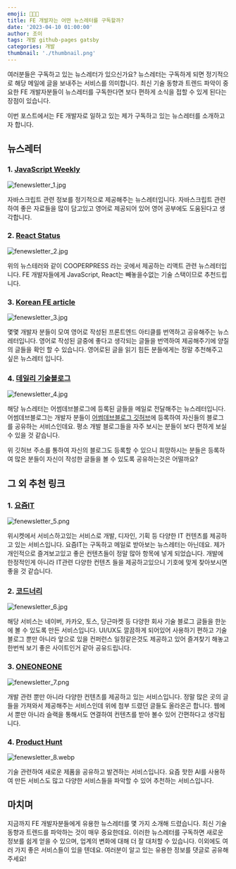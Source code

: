 ```yaml
---
emoji: 🧑🏻‍💻
title: FE 개발자는 어떤 뉴스레터를 구독할까?
date: '2023-04-10 01:00:00'
author: 조이
tags: 개발 github-pages gatsby
categories: 개발
thumbnail: './thumbnail.png'
---
```


여러분들은 구독하고 있는 뉴스레터가 있으신가요? 뉴스레터는 구독하게 되면 정기적으로 해당 메일에 글을 보내주는 서비스를 의미합니다. 최신 기술 동향과 트렌드 파악이 중요한 FE 개발자분들이 뉴스레터를 구독한다면 보다 편하게 소식을 접할 수 있게 된다는 장점이 있습니다.

이번 포스트에서는 FE 개발자로 일하고 있는 제가 구독하고 있는 뉴스레터를 소개하고자 합니다.

## 뉴스레터

### 1. [JavaScript Weekly](https://javascriptweekly.com/)

![fenewsletter_1.jpg](fenewsletter_1.jpg)

자바스크립트 관련 정보를 정기적으로 제공해주는 뉴스레터입니다. 자바스크립트 관련하여 좋은 자료들을 많이 담고있고 영어로 제공되어 있어 영어 공부에도 도움된다고 생각합니다.

### 2. [React Status](https://react.statuscode.com/)

![fenewsletter_2.jpg](fenewsletter_2.jpg)

위의 뉴스테러와 같이 COOPERPRESS 라는 곳에서 제공하는 리액트 관련 뉴스레터입니다. FE 개발자들에게 JavaScript, React는 빼놓을수없는 기술 스택이므로 추천드립니다.

### 3. [Korean FE article](https://kofearticle.substack.com/)

![fenewsletter_3.jpg](fenewsletter_3.jpg)

몇몇 개발자 분들이 모여 영어로 작성된 프론트엔드 아티클를 번역하고 공유해주는 뉴스레터입니다. 영어로 작성된 글중에 좋다고 생각되는 글들을 번역하여 제공해주기에 양질의 글들을 확인 할 수 있습니다. 영어로된 글을 읽기 힘든 분들에게는 정말 추천해주고 싶은 뉴스레터 입니다.

### 4. [데일리 기술블로그](http://daily-devblog.com/)

![fenewsletter_4.jpg](fenewsletter_4.jpg)

해당 뉴스레터는 어썸데브블로그에 등록된 글들을 메일로 전달해주는 뉴스레터입니다. 어썸데브블로그는 개발자 분들이 [어썸데브블로그 깃허브](https://github.com/awesome-devblog/awesome-devblog)에 등록하여 자신들의 블로그를 공유하는 서비스인데요. 평소 개발 블로그들을 자주 보시는 분들이 보다 편하게 보실수 있을 것 같습니다.

위 깃허브 주소를 통하여 자신의 블로그도 등록할 수 있으니 희망하시는 분들은 등록하여 많은 분들이 자신이 작성한 글들을 볼 수 있도록 공유하는것은 어떨까요?

## 그 외 추천 링크

### 1. [요즘IT](https://yozm.wishket.com/magazine/)

![fenewsletter_5.png](fenewsletter_5.png)

위시켓에서 서비스하고있는 서비스로 개발, 디자인, 기획 등 다양한 IT 컨텐츠를 제공하고 있는 서비스입니다. 요즘IT는 구독하고 메일로 받아보는 뉴스레터는 아닌데요. 제가 개인적으로 즐겨보고있고 좋은 컨텐츠들이 정말 많아 항목에 넣게 되었습니다. 개발에 한정적인게 아니라 IT관련 다양한 컨텐츠 들을 제공하고있으니 기호에 맞게 찾아보시면 좋을 것 같습니다.

### 2. [코드너리](https://www.codenary.co.kr/)

![fenewsletter_6.jpg](fenewsletter_6.jpg)

해당 서비스는 네이버, 카카오, 토스, 당근마켓 등 다양한 회사 기술 블로그 글들을 한눈에 볼 수 있도록 만든 서비스입니다. UI/UX도 깔끔하게 되어있어 사용하기 편하고 기술 블로그 뿐만 아니라 앞으로 있을 컨퍼런스 일정같은것도 제공하고 있어 즐겨찾기 해놓고 한번씩 보기 좋은 사이트인거 같아 공유드립니다.

### 3. [ONEONEONE](https://oneoneone.kr/)

![fenewsletter_7.png](fenewsletter_7.png)

개발 관련 뿐만 아니라 다양한 컨텐츠를 제공하고 있는 서비스입니다. 정말 많은 곳의 글들을 가져와서 제공해주는 서비스인데 위에 첨부 드렸던 글들도 올라온곤 합니다. 웹에서 뿐만 아니라 슬랙을 통해서도 연결하여 컨텐츠를 받아 볼수 있어 간편하다고 생각됩니다.

### 4. [Product Hunt](https://www.producthunt.com/)

![fenewsletter_8.webp](fenewsletter_8.webp)

기술 관련하여 새로운 제품을 공유하고 발견하는 서비스입니다. 요즘 핫한 AI를 사용하여 만든 서비스도 많고 다양한 서비스들을 파악할 수 있어 추천하는 서비스입니다.

## 마치며

지금까지 FE 개발자분들에게 유용한 뉴스레터를 몇 가지 소개해 드렸습니다. 최신 기술 동향과 트렌드를 파악하는 것이 매우 중요한데요. 이러한 뉴스레터를 구독하면 새로운 정보를 쉽게 얻을 수 있으며, 업계의 변화에 대해 더 잘 대처할 수 있습니다. 이외에도 여러 가지 좋은 서비스들이 있을 텐데요. 여러분이 알고 있는 유용한 정보를 댓글로 공유해 주세요!

<br/>

```toc

```
